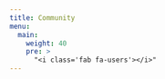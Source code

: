 ```yaml
---
title: Community
menu:
  main:
    weight: 40
    pre: >
      "<i class='fab fa-users'></i>"
---
```


<!--add blocks of content here to add more sections to the community page -->

